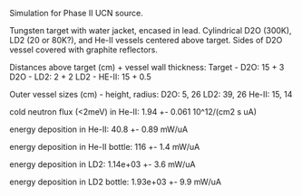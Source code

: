 Simulation for Phase II UCN source.

Tungsten target with water jacket, encased in lead.
Cylindrical D2O (300K), LD2 (20 or 80K?), and He-II vessels centered above target.
Sides of D2O vessel covered with graphite reflectors.

Distances above target (cm) + vessel wall thickness:
Target - D2O: 15 + 3
D2O - LD2: 2 + 2
LD2 - HE-II: 15 + 0.5

Outer vessel sizes (cm) - height, radius:
D2O: 5, 26
LD2: 39, 26
He-II: 15, 14

cold neutron flux (<2meV) in He-II:
1.94 +- 0.061 10^12/(cm2 s uA)

energy deposition in He-II:
40.8 +- 0.89 mW/uA

energy deposition in He-II bottle:
116 +- 1.4 mW/uA

energy deposition in LD2:
1.14e+03 +- 3.6 mW/uA

energy deposition in LD2 bottle:
1.93e+03 +- 9.9 mW/uA

